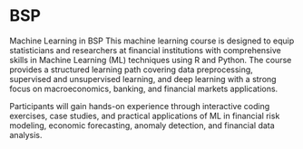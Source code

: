 # BSP
Machine Learning in BSP
This machine learning course is designed to equip statisticians and researchers at financial institutions with comprehensive skills in Machine Learning (ML) techniques using R and Python. The course provides a structured learning path covering data preprocessing, supervised and unsupervised learning, and deep learning with a strong focus on macroeconomics, banking, and financial markets applications.

Participants will gain hands-on experience through interactive coding exercises, case studies, and practical applications of ML in financial risk modeling, economic forecasting, anomaly detection, and financial data analysis.

